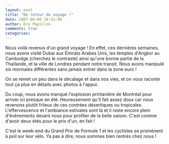 ```yaml
---
layout: post
title: "De retour de voyage !"
date: 2007-06-09 18:53:00
author: Dre Papillon
comments: true
categories: 
---
```



Nous voilà revenus d'un grand voyage ! En effet, ces dernières semaines, nous avons visité Dubai aux Émirats Arabes Unis, les temples d'Angkor au Cambodge (cherchez le contraste) ainsi qu'une bonne partie de la Thaïlande, et la ville de Londres pendant notre transit. Nous avons manipulé six monnaies différentes sans jamais entrer dans la zone euro !

On se remet un peu dans le décalage et dans nos vies, et on vous raconte tout ça plus en détails avec photos à l'appui.

Du coup, nous avons manqué l'explosion printanière de Montréal pour arriver ici presque en été. Heureusement qu'il fait assez doux car nous revenons plutôt frileux de ces contrées désertiques ou tropicales. L'effervescence et l'ambiance estivales sont là et il reste encore plein d'événements devant nous pour profiter de la belle saison. C'est comme d'avoir deux étés pour le prix d'un, en fait !

C'est le week-end du Grand Prix de Formule 1 et les cyclistes se promènent à poil sur leur vélo. Ya pas à dire, nous sommes bien rentrés chez nous !